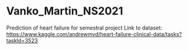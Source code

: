 # Vanko_Martin_NS2021
Prediction of heart failure for semestral project
Link to dataset: https://www.kaggle.com/andrewmvd/heart-failure-clinical-data/tasks?taskId=3523
